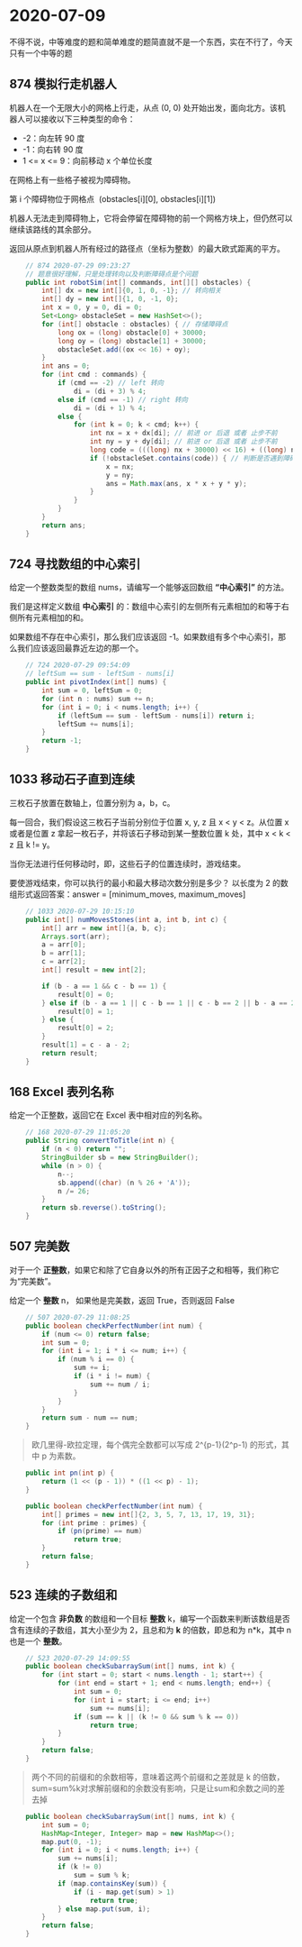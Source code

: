 # 2020-07-09

不得不说，中等难度的题和简单难度的题简直就不是一个东西，实在不行了，今天只有一个中等的题

## 874 模拟行走机器人

机器人在一个无限大小的网格上行走，从点 (0, 0) 处开始出发，面向北方。该机器人可以接收以下三种类型的命令：

+ -2：向左转 90 度
+ -1：向右转 90 度
+ 1 <= x <= 9：向前移动 x 个单位长度

在网格上有一些格子被视为障碍物。

第 i 个障碍物位于网格点  (obstacles[i][0], obstacles[i][1])

机器人无法走到障碍物上，它将会停留在障碍物的前一个网格方块上，但仍然可以继续该路线的其余部分。

返回从原点到机器人所有经过的路径点（坐标为整数）的最大欧式距离的平方。

```java
    // 874 2020-07-29 09:23:27
    // 题意很好理解，只是处理转向以及判断障碍点是个问题
    public int robotSim(int[] commands, int[][] obstacles) {
        int[] dx = new int[]{0, 1, 0, -1}; // 转向相关
        int[] dy = new int[]{1, 0, -1, 0};
        int x = 0, y = 0, di = 0;
        Set<Long> obstacleSet = new HashSet<>();
        for (int[] obstacle : obstacles) { // 存储障碍点
            long ox = (long) obstacle[0] + 30000;
            long oy = (long) obstacle[1] + 30000;
            obstacleSet.add((ox << 16) + oy);
        }
        int ans = 0;
        for (int cmd : commands) {
            if (cmd == -2) // left 转向
                di = (di + 3) % 4;
            else if (cmd == -1) // right 转向
                di = (di + 1) % 4;
            else {
                for (int k = 0; k < cmd; k++) {
                    int nx = x + dx[di]; // 前进 or 后退 或者 止步不前
                    int ny = y + dy[di]; // 前进 or 后退 或者 止步不前
                    long code = (((long) nx + 30000) << 16) + ((long) ny + 30000);
                    if (!obstacleSet.contains(code)) { // 判断是否遇到障碍点
                        x = nx;
                        y = ny;
                        ans = Math.max(ans, x * x + y * y);
                    }
                }
            }
        }
        return ans;
    }
```

## 724 寻找数组的中心索引

给定一个整数类型的数组 nums，请编写一个能够返回数组 **“中心索引”** 的方法。

我们是这样定义数组 **中心索引** 的：数组中心索引的左侧所有元素相加的和等于右侧所有元素相加的和。

如果数组不存在中心索引，那么我们应该返回 -1。如果数组有多个中心索引，那么我们应该返回最靠近左边的那一个。

```java
    // 724 2020-07-29 09:54:09
    // leftSum == sum - leftSum - nums[i]
    public int pivotIndex(int[] nums) {
        int sum = 0, leftSum = 0;
        for (int n : nums) sum += n;
        for (int i = 0; i < nums.length; i++) {
            if (leftSum == sum - leftSum - nums[i]) return i;
            leftSum += nums[i];
        }
        return -1;
    }
```

## 1033 移动石子直到连续

三枚石子放置在数轴上，位置分别为 a，b，c。

每一回合，我们假设这三枚石子当前分别位于位置 x, y, z 且 x < y < z。从位置 x 或者是位置 z 拿起一枚石子，并将该石子移动到某一整数位置 k 处，其中 x < k < z 且 k != y。

当你无法进行任何移动时，即，这些石子的位置连续时，游戏结束。

要使游戏结束，你可以执行的最小和最大移动次数分别是多少？ 以长度为 2 的数组形式返回答案：answer = [minimum_moves, maximum_moves]

```java
    // 1033 2020-07-29 10:15:10
    public int[] numMovesStones(int a, int b, int c) {
        int[] arr = new int[]{a, b, c};
        Arrays.sort(arr);
        a = arr[0];
        b = arr[1];
        c = arr[2];
        int[] result = new int[2];

        if (b - a == 1 && c - b == 1) {
            result[0] = 0;
        } else if (b - a == 1 || c - b == 1 || c - b == 2 || b - a == 2) { // 相隔为 2 也可移动一次达到目标
            result[0] = 1;
        } else {
            result[0] = 2;
        }
        result[1] = c - a - 2;
        return result;
    }
```

## 168 Excel 表列名称

给定一个正整数，返回它在 Excel 表中相对应的列名称。

```java
    // 168 2020-07-29 11:05:20
    public String convertToTitle(int n) {
        if (n < 0) return "";
        StringBuilder sb = new StringBuilder();
        while (n > 0) {
            n--;
            sb.append((char) (n % 26 + 'A'));
            n /= 26;
        }
        return sb.reverse().toString();
    }
```

## 507 完美数

对于一个 **正整数**，如果它和除了它自身以外的所有正因子之和相等，我们称它为“完美数”。

给定一个 **整数** n， 如果他是完美数，返回 True，否则返回 False

```java
    // 507 2020-07-29 11:08:25
    public boolean checkPerfectNumber(int num) {
        if (num <= 0) return false;
        int sum = 0;
        for (int i = 1; i * i <= num; i++) {
            if (num % i == 0) {
                sum += i;
                if (i * i != num) {
                    sum += num / i;
                }
            }
        }
        return sum - num == num;
    }
```

> 欧几里得-欧拉定理，每个偶完全数都可以写成 2^{p-1}(2^p-1) 的形式，其中 p 为素数。

```java
    public int pn(int p) {
        return (1 << (p - 1)) * ((1 << p) - 1);
    }

    public boolean checkPerfectNumber(int num) {
        int[] primes = new int[]{2, 3, 5, 7, 13, 17, 19, 31};
        for (int prime : primes) {
            if (pn(prime) == num)
                return true;
        }
        return false;
    }
```

## 523 连续的子数组和

给定一个包含 **非负数** 的数组和一个目标 **整数** k，编写一个函数来判断该数组是否含有连续的子数组，其大小至少为 2，且总和为 **k** 的倍数，即总和为 n*k，其中 n 也是一个 **整数**。

```java
    // 523 2020-07-29 14:09:55
    public boolean checkSubarraySum(int[] nums, int k) {
        for (int start = 0; start < nums.length - 1; start++) {
            for (int end = start + 1; end < nums.length; end++) {
                int sum = 0;
                for (int i = start; i <= end; i++)
                    sum += nums[i];
                if (sum == k || (k != 0 && sum % k == 0))
                    return true;
            }
        }
        return false;
    }
```

> 两个不同的前缀和的余数相等，意味着这两个前缀和之差就是 k 的倍数，sum=sum%k对求解前缀和的余数没有影响，只是让sum和余数之间的差去掉

```java
    public boolean checkSubarraySum(int[] nums, int k) {
        int sum = 0;
        HashMap<Integer, Integer> map = new HashMap<>();
        map.put(0, -1);
        for (int i = 0; i < nums.length; i++) {
            sum += nums[i];
            if (k != 0)
                sum = sum % k;
            if (map.containsKey(sum)) {
                if (i - map.get(sum) > 1)
                    return true;
            } else map.put(sum, i);
        }
        return false;
    }
```
